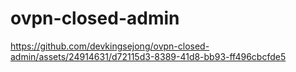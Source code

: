 # ovpn-closed-admin






https://github.com/devkingsejong/ovpn-closed-admin/assets/24914631/d72115d3-8389-41d8-bb93-ff496cbcfde5

